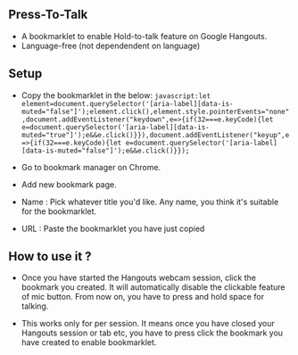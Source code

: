 ## Press-To-Talk
- A bookmarklet to enable Hold-to-talk feature on Google Hangouts.
- Language-free (not dependendent on language)

## Setup
- Copy the bookmarklet in the below:
    ```javascript:let element=document.querySelector('[aria-label][data-is-muted="false"]');element.click(),element.style.pointerEvents="none",document.addEventListener("keydown",e=>{if(32===e.keyCode){let e=document.querySelector('[aria-label][data-is-muted="true"]');e&&e.click()}}),document.addEventListener("keyup",e=>{if(32===e.keyCode){let e=document.querySelector('[aria-label][data-is-muted="false"]');e&&e.click()}});```

- Go to bookmark manager on Chrome.
- Add new bookmark page.
- Name : Pick whatever title you'd like. Any name, you think it's suitable for the bookmarklet.
- URL : Paste the bookmarklet you have just copied

## How to use it ?
- Once you have started the Hangouts webcam session, click the bookmark you created. It will automatically disable the clickable feature of mic button. From now on, you have to press and hold space for talking. 

- This works only for per session. It means once you have closed your Hangouts session or tab etc, you have to press click the bookmark you have created to enable bookmarklet.